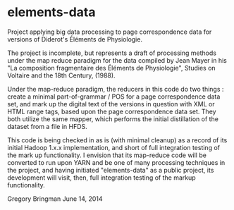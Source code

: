 elements-data
=============

Project applying big data processing to page correspondence data for versions of Diderot's Éléments de Physiologie.

The project is incomplete, but represents a draft of processing methods under the map reduce paradigm for the data 
compiled by Jean Mayer in his "La composition fragmentaire des Éléments de Physiologie", Studies on Voltaire and the 
18th Century, (1988).

Under the map-reduce paradigm, the reducers in this code do two things : create a minimal part-of-grammar / POS for
a page correspondence data set, and mark up the digital text of the versions in question with XML or HTML range tags, 
based upon the page correspondence data set. They both utilize the same mapper, which performs the initial distillation 
of the dataset from a file in HFDS.

This code is being checked in as is (with minimal cleanup) as a record of its initial Hadoop 1.x.x implementation, and 
short of full integration testing of the mark up functionality. I envision that its map-reduce code will be converted to run 
upon YARN and be one of many processing techniques in the project, and having initiated "elements-data" as a public 
project, its development will visit, then, full integration testing of the markup functionality.

Gregory Bringman
June 14, 2014